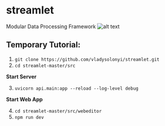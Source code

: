 # streamlet
Modular Data Processing Framework
![alt text](https://i.imgur.com/T0CXU4P.png)

## Temporary Tutorial:

1. ```git clone https://github.com/vladysolonyi/streamlet.git```
2. ```cd streamlet-master/src```

**Start Server**

3. ```uvicorn api.main:app --reload --log-level debug```

**Start Web App**

4. ```cd streamlet-master/src/webeditor```
5. ```npm run dev```
